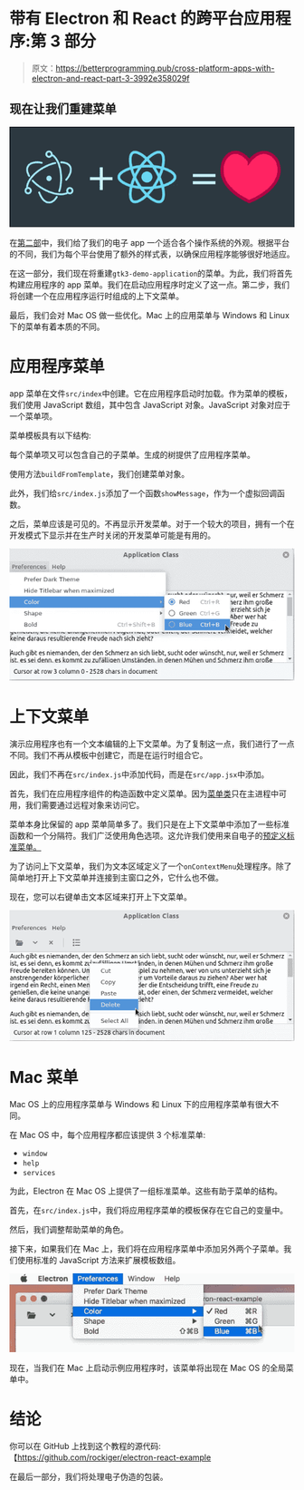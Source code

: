 # 带有 Electron 和 React 的跨平台应用程序:第 3 部分

> 原文：<https://betterprogramming.pub/cross-platform-apps-with-electron-and-react-part-3-3992e358029f>

## 现在让我们重建菜单

![](img/df053fd9a13b3c4497fb1200c0af1f3d.png)

在[第二部](https://medium.com/better-programming/cross-platform-apps-with-electron-and-react-part-2-3307ae61014a)中，我们给了我们的电子 app 一个适合各个操作系统的外观。根据平台的不同，我们为每个平台使用了额外的样式表，以确保应用程序能够很好地适应。

在这一部分，我们现在将重建`gtk3-demo-application`的菜单。为此，我们将首先构建应用程序的 app 菜单。我们在启动应用程序时定义了这一点。第二步，我们将创建一个在应用程序运行时组成的上下文菜单。

最后，我们会对 Mac OS 做一些优化。Mac 上的应用菜单与 Windows 和 Linux 下的菜单有着本质的不同。

# 应用程序菜单

app 菜单在文件`src/index`中创建。它在应用程序启动时加载。作为菜单的模板，我们使用 JavaScript 数组，其中包含 JavaScript 对象。JavaScript 对象对应于一个菜单项。

菜单模板具有以下结构:

每个菜单项又可以包含自己的子菜单。生成的树提供了应用程序菜单。

使用方法`buildFromTemplate`，我们创建菜单对象。

此外，我们给`src/index.js`添加了一个函数`showMessage`，作为一个虚拟回调函数。

之后，菜单应该是可见的。不再显示开发菜单。对于一个较大的项目，拥有一个在开发模式下显示并在生产时关闭的开发菜单可能是有用的。

![](img/9a3192d9a5f4f8af4d89a8fb37a9794b.png)

# 上下文菜单

演示应用程序也有一个文本编辑的上下文菜单。为了复制这一点，我们进行了一点不同。我们不再从模板中创建它，而是在运行时组合它。

因此，我们不再在`src/index.js`中添加代码，而是在`src/app.jsx`中添加。

首先，我们在应用程序组件的构造函数中定义菜单。因为[菜单类](https://electronjs.org/docs/api/menu)只在主进程中可用，我们需要通过远程对象来访问它。

菜单本身比保留的 app 菜单简单多了。我们只是在上下文菜单中添加了一些标准函数和一个分隔符。我们广泛使用角色选项。这允许我们使用来自电子的[预定义标准菜单。](https://electronjs.org/docs/api/menu-item)

为了访问上下文菜单，我们为文本区域定义了一个`onContextMenu`处理程序。除了简单地打开上下文菜单并连接到主窗口之外，它什么也不做。

现在，您可以右键单击文本区域来打开上下文菜单。

![](img/b96bc860f65e1dfd6fb21050ea608805.png)

# Mac 菜单

Mac OS 上的应用程序菜单与 Windows 和 Linux 下的应用程序菜单有很大不同。

在 Mac OS 中，每个应用程序都应该提供 3 个标准菜单:

*   `window`
*   `help`
*   `services`

为此，Electron 在 Mac OS 上提供了一组标准菜单。这些有助于菜单的结构。

首先，在`src/index.js`中，我们将应用程序菜单的模板保存在它自己的变量中。

然后，我们调整帮助菜单的角色。

接下来，如果我们在 Mac 上，我们将在应用程序菜单中添加另外两个子菜单。我们使用标准的 JavaScript 方法来扩展模板数组。

![](img/30bfaef106fd99e8124dc89c3f97fb26.png)

现在，当我们在 Mac 上启动示例应用程序时，该菜单将出现在 Mac OS 的全局菜单中。

# 结论

你可以在 GitHub 上找到这个教程的源代码:【https://github.com/rockiger/electron-react-example

在最后一部分，我们将处理电子伪造的包装。